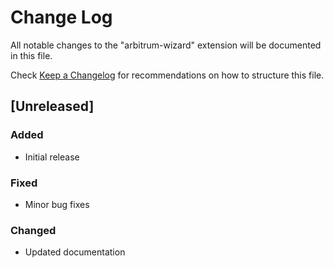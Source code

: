 # Change Log
All notable changes to the "arbitrum-wizard" extension will be documented in this file.

Check [Keep a Changelog](http://keepachangelog.com/) for recommendations on how to structure this file.

## [Unreleased]

### Added
- Initial release

### Fixed
- Minor bug fixes

### Changed
- Updated documentation